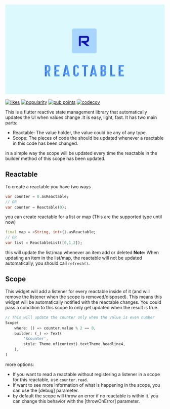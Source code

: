 ![logo](./assets/Name.jpg)

[![likes](https://badges.bar/reactable/likes)](https://pub.dev/packages/reactable) [![popularity](https://badges.bar/reactable/popularity)](https://pub.dev/packages/reactable) [![pub points](https://badges.bar/reactable/pub%20points)](https://pub.dev/packages/reactable) [![codecov](https://codecov.io/gh/SchabanBo/reactable/branch/main/graph/badge.svg?token=LxDyOPFg4o)](https://codecov.io/gh/SchabanBo/reactable)

This is a flutter reactive state management library that automatically updates the UI when values change .It is easy, light, fast.
It has two main parts:

- Reactable: The value holder, the value could be any of any type.
- Scope: The pieces of code the should be updated whenever a reactable in this code has been changed.

in a simple way the scope will be updated every time the reactable in the builder method of this scope has been updated.

## Reactable

To create a reactable you have two ways

```dart
var counter = 0.asReactable;
// OR
var counter = Reactable(0);
```

you can create reactable for a list or map (This are the supported type until now)

```dart
final map = <String, int>{}.asReactable;
// OR
var list = ReactableList([0,1,2]);
```

this will update the list/map whenever an item add or deleted
**Note:** When updating an item in the list/map, the reactable will not be updated automatically, you should call `refresh()`.

## Scope

This widget will add a listener for every reactable inside of it (and will remove the listener when the scope is removed/disposed).
This means this widget will be automatically notified with the reactable changes.
You could pass a condition to this scope to only get updated when the result is true.

```dart
// This will update the counter only when the value is even number
Scope(
    where: () => counter.value % 2 == 0,
    builder: (_) => Text(
        '$counter',
        style: Theme.of(context).textTheme.headline4,
    ),
)
```
more options:
- If you want to read a reactable without registering a listener in a scope for this reactable, use `counter.read`.
- If want to see more information of what is happening in the scope, you can use the [debug] parameter.
- by default the scope will throw an error if no reactable is within it. you can change this behavior with the [throwOnError] parameter.
